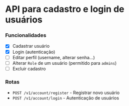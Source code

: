 # API para cadastro e login de usuários

### Funcionalidades

- [x] Cadastrar usuário
- [x] Login (autenticação)
- [ ] Editar perfil (username, alterar senha...)
- [ ] Alterar `Role` de um usuário (permitido para `admins`)
- [ ] Excluir cadastro

### Rotas

* `POST /v1/account/register` - Registrar novo usuário
* `POST /v1/account/login` - Autenticação de usuários